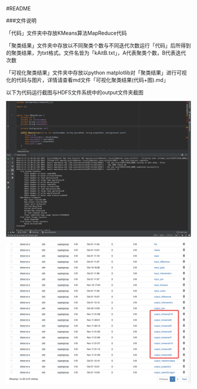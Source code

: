 #README

###文件说明

「代码」文件夹中存放KMeans算法MapReduce代码

「聚类结果」文件夹中存放以不同聚类个数与不同迭代次数运行「代码」后所得到的聚类结果，为txt格式。文件名皆为「kAitB.txt」，A代表聚类个数，B代表迭代次数

「可视化聚类结果」文件夹中存放以python matplotlib对「聚类结果」进行可视化的代码与图片，详情请查看md文件「可视化聚类结果(代码+图).md」

以下为代码运行截图与HDFS文件系统中的output文件夹截图

![idea](运行截图/idea.png)



![hdfs](运行截图/hdfs.png)
